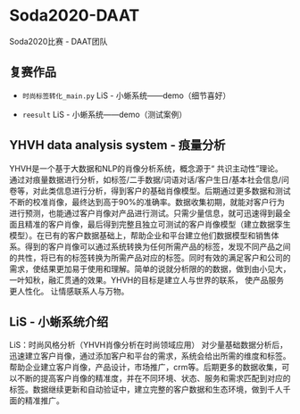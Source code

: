# Soda2020-DAAT
Soda2020比赛 - DAAT团队

## 复赛作品
- `时尚标签转化_main.py`
LiS - 小蜥系统——demo（细节喜好）

- `reesult`
LiS - 小蜥系统——demo（测试案例）

## YHVH data analysis system - 痕量分析
YHVH是一个基于大数据和NLP的肖像分析系统，概念源于“ 共识主动性”理论。 通过对痕量数据进行分析，如标签/二手数据/词语对话/客户生日/基本社会信息/问卷等，对此类信息进行分析，得到客户的基础肖像模型。后期通过更多数据和测试不断的校准肖像，最终达到高于90%的准确率。数据收集初期，就能对客户行为进行预测，也能通过客户肖像对产品进行测试。只需少量信息，就可迅速得到最全面且精准的客户肖像，最后得到完整且独立可测试的客户肖像模型（建立数据孪生模型）。在已有的客户数据基础上，帮助企业和平台建立他们数据模型和销售体系。得到的客户肖像可以通过系统转换为任何所需产品的标签，发现不同产品之间的共性，将已有的标签转换为所需产品对应的标签。同时有效的满足客户和公司的需求，使结果更加易于使用和理解。简单的说就分析限的的数据，做到由小见大，一叶知秋，融汇贯通的效果。YHVH的目标是建立人与世界的联系， 使产品服务更人性化。 让情感联系人与万物。

## LiS - 小蜥系统介绍
LiS：时尚风格分析（YHVH肖像分析在时尚领域应用）
对少量基础数据分析后，迅速建立客户肖像，通过添加客户和平台的需求，系统会给出所需的维度和标签。帮助企业建立客户肖像，产品设计，市场推广，crm等。后期更多的数据收集，可以不断的提高客户肖像的精准度，并在不同环境、状态、服务和需求匹配到对应的标签。数据继续更新和自动验证中，建立完整的客户数据和生态环境，做到千人千面的精准推广。
